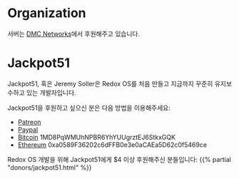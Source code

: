 # Organization

서버는 [DMC Networks](http://dmcnet.net/)에서 후원해주고 있습니다.

# Jackpot51

Jackpot51, 혹은 Jeremy Soller은 Redox OS를 처음 만들고 지금까지 꾸준히 유지보수하고 있는 개발자입니다.

Jackpot51을 후원하고 싶으신 분은 다음 방법을 이용해주세요:

- [Patreon](https://www.patreon.com/redox_os)
- [Paypal](https://www.paypal.me/redoxos)
- [Bitcoin](bitcoin:1MD8PqWMUhNPBR6YhYUUgrztEJ6StkxGQK) 1MD8PqWMUhNPBR6YhYUUgrztEJ6StkxGQK
- [Ethereum](ethereum:0xa0589F36202c6dFFB0e3e0aCAEa5D62c0f5469ce) 0xa0589F36202c6dFFB0e3e0aCAEa5D62c0f5469ce

Redox OS 개발을 위해 Jackpot51에게 $4 이상 후원해주신 분들입니다:
{{% partial "donors/jackpot51.html" %}}
